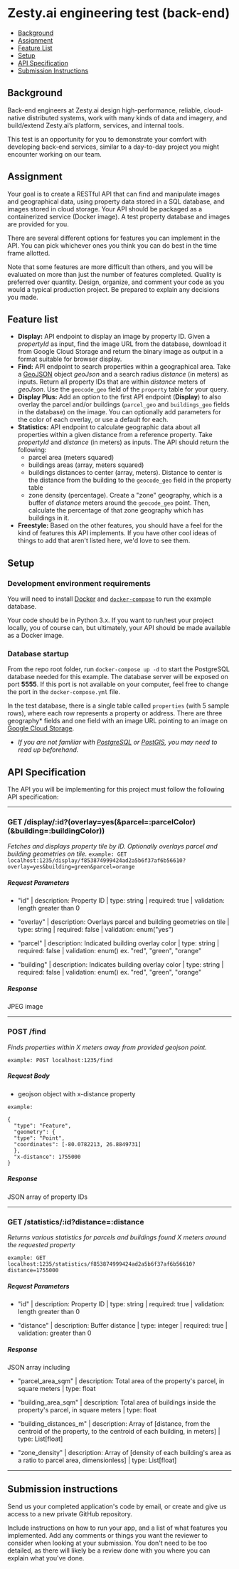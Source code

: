 # Zesty.ai engineering test (back-end)

- [Background](#background)
- [Assignment](#assignment)
- [Feature List](#feature-list)
- [Setup](#setup)
- [API Specification](#api-specification)
- [Submission Instructions](#submission-instructions)

## Background
Back-end engineers at Zesty.ai design high-performance, reliable, cloud-native distributed systems, work with many kinds of data and imagery, and build/extend Zesty.ai’s platform, services, and internal tools. 

This test is an opportunity for you to demonstrate your comfort with developing back-end services, similar to a day-to-day project you might encounter working on our team.

## Assignment
Your goal is to create a RESTful API  that can find and manipulate images and geographical data, using property data stored in a SQL database, and images stored in cloud storage. Your API should be packaged as a containerized service (Docker image). A test property database and images are provided for you.

There are several different options for features you can implement in the API. You can pick whichever ones you think you can do best in the time frame allotted.

Note that some features are more difficult than others, and you will be evaluated on more than just the number of features completed. Quality is preferred over quantity. Design, organize, and comment your code as you would a typical production project. Be prepared to explain any decisions you made.

## Feature list
* **Display:** API endpoint to display an image by property ID.  Given a *propertyId* as input, find the image URL from the database, download it from Google Cloud Storage and return the binary image as output in a format suitable for browser display.
* **Find:** API endpoint to search properties within a geographical area.  Take a [GeoJSON](https://geojson.org/) object *geoJson* and a search radius *distance* (in meters) as inputs. Return all property IDs that are within *distance* meters of *geoJson*. Use the `geocode_geo` field of the `property` table for your query.
* **Display Plus:** Add an option to the first API endpoint (**Display**) to also overlay the parcel and/or buildings (`parcel_geo` and `buildings_geo` fields in the database) on the image.  You can optionally add parameters for the color of each overlay, or use a default for each.
* **Statistics:** API endpoint to calculate geographic data about all properties within a given distance from a reference property. Take *propertyId* and *distance* (in meters) as inputs. The API should return the following:
  * parcel area (meters squared)
  * buildings areas (array, meters squared)
  * buildings distances to center (array, meters).  Distance to center is the distance from the building to the `geocode_geo` field in the property table
  * zone density (percentage).  Create a "zone" geography, which is a buffer of *distance* meters around the `geocode_geo` point.  Then, calculate the percentage of that zone geography which has buildings in it.
* **Freestyle:**  Based on the other features, you should have a feel for the kind of features this API implements.  If you have other cool ideas of things to add that aren't listed here, we'd love to see them.

## Setup
### Development environment requirements

You will need to install [Docker](https://www.docker.com/products/docker-desktop) and [`docker-compose`](https://docs.docker.com/compose/install/) to run the example database.

Your code should be in Python 3.x.  If you want to run/test your project locally, you of course can, but ultimately, your API should be made available as a Docker image.

### Database startup
From the repo root folder, run `docker-compose up -d` to start the PostgreSQL database needed for this example.  The database server will be exposed on port **5555**.  If this port is not available on your computer, feel free to change the port in the `docker-compose.yml` file.

In the test database, there is a single table called `properties` (with 5 sample rows), where each row represents a property or address.  There are three geography* fields and one field with an image URL pointing to an image on [Google Cloud Storage](https://cloud.google.com/storage/).

* *If you are not familiar with [PostgreSQL](https://www.postgresql.org/) or [PostGIS](https://postgis.net/), you may need to read up beforehand.*

## API Specification
The API you will be implementing for this project must follow the following API specification:

*** 

### GET /display/:id?(overlay=yes(&parcel=:parcelColor)(&building=:buildingColor))

*Fetches and displays property tile by ID. Optionally overlays parcel and building geometries on tile.*
`example: GET localhost:1235/display/f853874999424ad2a5b6f37af6b56610?overlay=yes&building=green&parcel=orange`
##### Request Parameters
- "id" | description: Property ID | type: string | required: true | validation: length greater than 0

- "overlay" | description: Overlays parcel and building geometries on tile | type: string | required: false | validation: enum("yes")

- "parcel" | description: Indicated building overlay color | type: string | required: false | validation: enum() ex. "red", "green", "orange"

- "building" | description: Indicates building overlay color | type: string | required: false | validation: enum() ex. "red", "green", "orange"

##### Response
JPEG image

***
### POST /find
*Finds properties within X meters away from provided geojson point.*

`example: POST localhost:1235/find`

##### Request Body
- geojson object with x-distance property

```
example:

{
  "type": "Feature",
  "geometry": {
  "type": "Point",
  "coordinates": [-80.0782213, 26.8849731]
  },
  "x-distance": 1755000
}
```

##### Response
JSON array of property IDs

***
### GET /statistics/:id?distance=:distance

*Returns various statistics for parcels and buildings found X meters around the requested property*

`example: GET localhost:1235/statistics/f853874999424ad2a5b6f37af6b56610?distance=1755000`

##### Request Parameters

- "id" | description: Property ID | type: string | required: true | validation: length greater than 0

- "distance" | description: Buffer distance | type: integer | required: true | validation: greater than 0

##### Response
JSON array including
- "parcel_area_sqm" | description: Total area of the property's parcel, in square meters | type: float

- "building_area_sqm" | description: Total area of buildings inside the property's parcel, in square meters | type: float

- "building_distances_m" | description: Array of [distance, from the centroid of the property, to the centroid of each building, in meters] | type: List[float]

- "zone_density" | description: Array of [density of each building's area as a ratio to parcel area, dimensionless] | type: List[float]
***
## Submission instructions

Send us your completed application's code by email, or create and give us access to a new private GitHub repository.

Include instructions on how to run your app, and a list of what features you implemented. Add any comments or things you want the reviewer to consider when looking at your submission. You don't need to be too detailed, as there will likely be a review done with you where you can explain what you've done.

